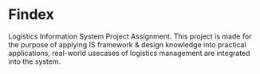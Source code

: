 # Findex
Logistics Information System Project Assignment. This project is made for the purpose of applying IS framework & design knowledge into practical applications, real-world usecases of logistics management are integrated into the system.

